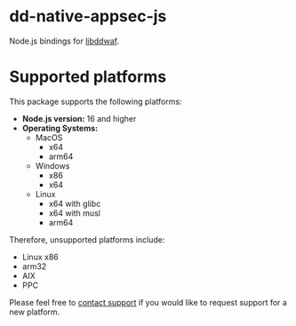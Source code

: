 # dd-native-appsec-js
Node.js bindings for [libddwaf](https://github.com/datadog/libddwaf).

# Supported platforms

This package supports the following platforms:

* **Node.js version:** 16 and higher
* **Operating Systems:**
  * MacOS
    * x64
    * arm64
  * Windows
    * x86
    * x64
  * Linux
    * x64 with glibc
    * x64 with musl
    * arm64

Therefore, unsupported platforms include:
* Linux x86
* arm32
* AIX
* PPC 

Please feel free to [contact support][support] if you would like to request support for a new platform.

[support]: https://docs.datadoghq.com/help
